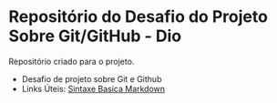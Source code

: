 # Repositório do Desafio do Projeto Sobre Git/GitHub - Dio
Repositório criado para o projeto.

* Desafio de projeto sobre Git e Github
* Links Úteis: 
[Sintaxe Basica Markdown](https://www.markdownguide.org/getting-started/)
